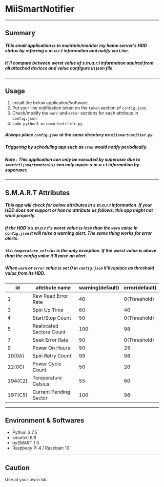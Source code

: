 # MiiSmartNotifier
---
## Summary

##### This small application is to maintain/monitor my home server's HDD status by referring s.m.a.r.t information and notify via Line.  
##### It'll compare between worst value of s.m.a.r.t information aquired from all attached devices and value configure in json file.

---
## Usage  
1. Install the below application/software.
2. Put your line notification token on the `token` section of `config.json`.
3. Check/modify the `warn` and `error` sections for each attribute in `config.json`.
4. `sudo python3 miismartnotifier.py`

##### Always place `config.json` at the same directory as `miismartnotifier.py`.
##### Triggering by scheduling app such as `cron` would notify periodically.
##### Note : This application can only be executed by superuser due to `smartctl(smartmontools)` can only aquire s.m.a.r.t information by superuser.
---
## S.M.A.R.T Attributes
##### This app will check for below attributes in s.m.a.r.t information.  If your HDD does not support or has no attribute as follows, this app might not work properly.
##### If the HDD's s.m.a.r.t's worst value is less than the `warn` value in `config.json` it will raise a warning alert. The same thing works for error alerts.
##### `194:temperature_celsius` is the only exception. If the worst value is **above** than the config value it'll raise an alert.
##### When `warn` or `error` value is set 0 in `config.json` it'll replace as threshold value from its HDD.

| id | attribute name | warning(default) | error(default)|
|----|----------------|------------------|---------------|
|1|Raw Read Error Rate|40|0(Threshold)|
|3|Spin Up Time|60|40|
|4|Start/Stop Count|50|0(Threshold)|
|5|Realocated Sectore Count|100|98|
|7|Seek Error Rate|50|0(Threshold)|
|9|Power On Hours|50|25|
|10(0A)|Spin Retry Count|99|98|
|12(0C)|Power Cycle Count|50|20|
|194(C2)|Temperature Celsius|55|60|
|197(C5)|Current Pending Sector|100|98|
---
## Environment & Softwares
- Python 3.7.5
- smartctl 6.6
- pySMART 1.0
- Raspbeey Pi 4 / Raspbian 10
---
## Caution
Use at your own risk.
